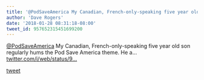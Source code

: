 ```yaml
---
title: '@PodSaveAmerica My Canadian, French-only-speaking five year old son...'
author: 'Dave Rogers'
date: '2018-01-28 08:31:18-08:00'
tweet_id: 957652315451699200
---
```

[@PodSaveAmerica](https://twitter.com/PodSaveAmerica) My Canadian, French-only-speaking five year old son regularly hums the Pod Save America theme. He a… [twitter.com/i/web/status/9…](https://twitter.com/i/web/status/957652315451699200)

[tweet](https://twitter.com/yukondude/status/957652315451699200)